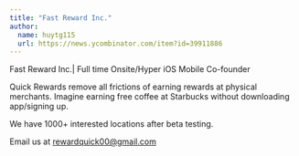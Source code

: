 ```yaml
---
title: "Fast Reward Inc."
author:
  name: huytg115
  url: https://news.ycombinator.com/item?id=39911886
---
```

Fast Reward Inc.| Full time Onsite&#x2F;Hyper iOS Mobile Co-founder

Quick Rewards remove all frictions of earning rewards at physical merchants. Imagine earning free coffee at Starbucks without downloading app&#x2F;signing up.

We have 1000+ interested locations after beta testing.

Email us at rewardquick00@gmail.com

